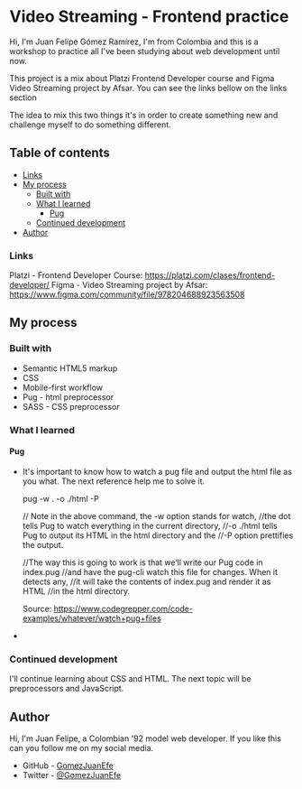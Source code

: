 # Video Streaming - Frontend practice

Hi, I'm Juan Felipe Gómez Ramírez, I'm from Colombia and this is a workshop to practice all I've been studying about web development until now.

This project is a mix about Platzi Frontend Developer course and Figma Video Streaming project by Afsar. You can see the links bellow on the links section

The idea to mix this two things it's in order to create something new and challenge myself to do something different.


## Table of contents

- [Links](#links)
- [My process](#my-process)
  - [Built with](#built-with)
  - [What I learned](#what-i-learned)
    - [Pug](#pug)
  - [Continued development](#continued-development)
- [Author](#author)


### Links

Platzi - Frontend Developer Course: https://platzi.com/clases/frontend-developer/
Figma - Video Streaming project by Afsar: https://www.figma.com/community/file/978204688923563508


## My process


### Built with

- Semantic HTML5 markup
- CSS
- Mobile-first workflow
- Pug - html preprocessor
- SASS - CSS preprocessor


### What I learned

#### Pug

- It's important to know how to watch a pug file and output the html file as you what. The next reference help me to solve it.

    pug -w . -o ./html -P

    // Note in the above command, the -w option stands for watch,
    //the dot tells Pug to watch everything in the current directory,
    //-o ./html tells Pug to output its HTML in the html directory and the
    //-P option prettifies the output.

    //The way this is going to work is that we’ll write our Pug code in index.pug
    //and have the pug-cli watch this file for changes. When it detects any,
    //it will take the contents of index.pug and render it as HTML
    //in the html directory.

    Source: https://www.codegrepper.com/code-examples/whatever/watch+pug+files


- 

### Continued development

I'll continue learning about CSS and HTML. The next topic will be preprocessors and JavaScript.


## Author

Hi, I'm Juan Felipe, a Colombian '92 model web developer. If you like this can you follow me on my social media.

- GitHub - [GomezJuanEfe](https://github.com/GomezJuanEfe)
- Twitter - [@GomezJuanEfe](https://twitter.com/GomezJuanEfe)
